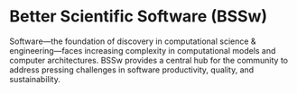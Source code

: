 # Better Scientific Software (BSSw)

Software—the foundation of discovery in computational science & engineering—faces increasing complexity in computational models and computer architectures. BSSw provides a central hub for the community to address pressing challenges in software productivity, quality, and sustainability.

<!---
Slide1 Left: blog_posts/spreading-ideas-about-better-scientific-software
Slide1 Right: images/raw/master/Blog_0225_Computational.jpg
Slide2 Left: blog_posts/productivity-and-sustainability-improvement-planning-psip
Slide2 Right: images/raw/master/Blog_0120_PSIP_logo.png
Slide3 Left: blog_posts/us-research-software-engineer-us-rse-association
Slide3 Right: images/raw/master/Blog_011720_usrse.png
Slide4 Left: blog_posts/better-scientific-software-2019-highlights
Slide4 Right: images/raw/master/Blog_0120_Mantage.png
--->



<!---
LCM: Saving for use again later

SlideA Left: blog_posts/accepting-high-quality-software-contributions-as-scientific-publications
SlideA Right: items/a-look-at-the-economic-forces-in-open-source-software
SlideB Left: blog_posts/research-software-science-a-scientific-approach-to-understanding-and-improving-how-we-develop-and-use-software-for-research
SlideB Right: blog_posts/data-driven-software-sustainability
SlideC Left: events/webinar-building-community-policies-through-xsdk-software-policies
SlideC Right: items/balter-s-rules-for-github-communication

SlideX Left: events/webinar-tools-and-techniques-for-floating-point-analysis
SlideX Right: events/testing-research-software-survey

SlideY Left: blog_posts/bloodsuckers-banshees-and-brains-a-bestiary-of-scary-software-projects-and-how-to-banish-them
SlideY Right:  images/raw/master/Blog_1019_Hero_1136x432.png
--->

<!---
[Site Overview](SiteOverview.md)

[Communities Overview](CommunitiesOverview.md)

[Intro to CSE](IntroToCse.md)

[Intro to HPC](IntroToHpc.md)

--->
